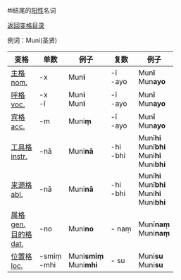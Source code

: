 #i结尾的[阳性](masculime.md)名词

[返回变格目录](declension.md)

例词：Muni\(圣贤\)


| 变格 | 单数 | 例子 |复数 | 例子 |
| --- | ----- | ------ |---- | ---- |
| [主格<br>nom.](nom.md) |-x|Mun**i**|-ī<br>-ayo| Mun**ī** <br> Mun**ayo** |
| [呼格<br>voc.](voc.md) |-x<br>-ī|Mun**i**<br>Mun**i**|-ī<br>-ayo| Mun**ī** <br> Mun**ayo** |
| [宾格<br>acc.](acc.md) |-m|Muni**ṃ**|-ī<br>-ayo| Mun**ī** <br> Mun**ayo** |
| [工具格<br>instr.](instr.md) |-nā|Muni**nā**|-hi<br>-bhi| Munī**hi** <br> Munī**bhi** <br> Muni**hi** <br> Muni**bhi** |
| [来源格<br>abl.](abl.md) |-nā|Muni**nā**|-hi<br>-bhi| Munī**hi** <br> Munī**bhi** <br> Muni**hi** <br> Muni**bhi** |
| [属格<br>gen.](gen.md)<br>[目的格<br>dat.](dat.md) |-no| Muni**no** | - naṃ| Munī**naṃ**<br> Muni**naṃ**|
| [位置格<br>loc.](loc.md) |-smiṃ<br>-mhi| Muni**smiṃ**<br> Muni**mhi** | - su | Muni**su** <br> Muni**su** |

